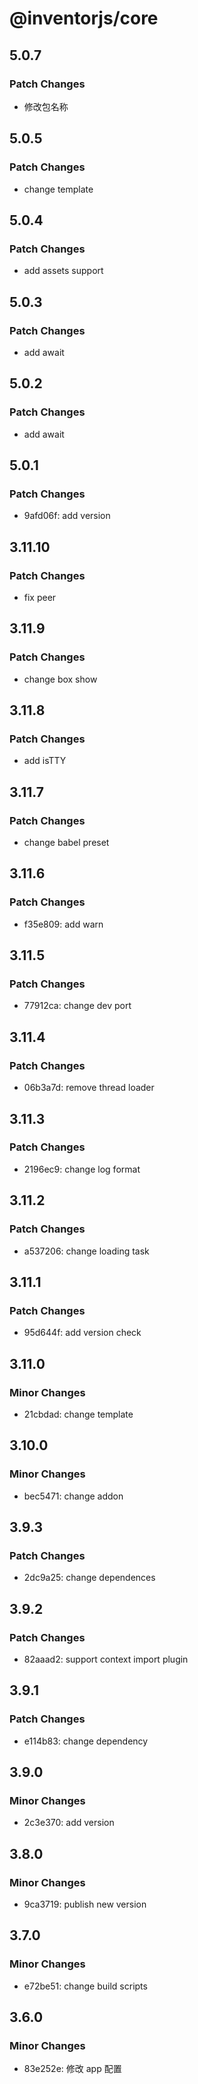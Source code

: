 # @inventorjs/core

## 5.0.7

### Patch Changes

- 修改包名称

## 5.0.5

### Patch Changes

- change template

## 5.0.4

### Patch Changes

- add assets support

## 5.0.3

### Patch Changes

- add await

## 5.0.2

### Patch Changes

- add await

## 5.0.1

### Patch Changes

- 9afd06f: add version

## 3.11.10

### Patch Changes

- fix peer

## 3.11.9

### Patch Changes

- change box show

## 3.11.8

### Patch Changes

- add isTTY

## 3.11.7

### Patch Changes

- change babel preset

## 3.11.6

### Patch Changes

- f35e809: add warn

## 3.11.5

### Patch Changes

- 77912ca: change dev port

## 3.11.4

### Patch Changes

- 06b3a7d: remove thread loader

## 3.11.3

### Patch Changes

- 2196ec9: change log format

## 3.11.2

### Patch Changes

- a537206: change loading task

## 3.11.1

### Patch Changes

- 95d644f: add version check

## 3.11.0

### Minor Changes

- 21cbdad: change template

## 3.10.0

### Minor Changes

- bec5471: change addon

## 3.9.3

### Patch Changes

- 2dc9a25: change dependences

## 3.9.2

### Patch Changes

- 82aaad2: support context import plugin

## 3.9.1

### Patch Changes

- e114b83: change dependency

## 3.9.0

### Minor Changes

- 2c3e370: add version

## 3.8.0

### Minor Changes

- 9ca3719: publish new version

## 3.7.0

### Minor Changes

- e72be51: change build scripts

## 3.6.0

### Minor Changes

- 83e252e: 修改 app 配置
